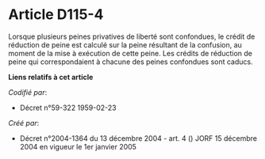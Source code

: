 # Article D115-4

Lorsque plusieurs peines privatives de liberté sont confondues, le crédit de réduction de peine est calculé sur la peine
résultant de la confusion, au moment de la mise à exécution de cette peine. Les crédits de réduction de peine qui
correspondaient à chacune des peines confondues sont caducs.

**Liens relatifs à cet article**

_Codifié par_:

  - Décret n°59-322 1959-02-23

_Créé par_:

  - Décret n°2004-1364 du 13 décembre 2004 - art. 4 () JORF 15 décembre 2004 en vigueur le 1er janvier 2005
